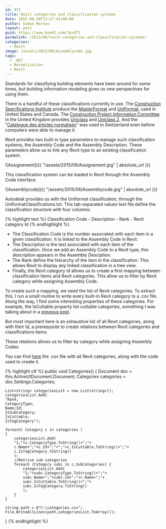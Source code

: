 ```yaml
---
id: 871
title: Revit categories and classification systems
date: 2015-06-20T13:27:42+00:00
author: Simon Moreau
layout: post
guid: https://www.bim42.com/?p=871
permalink: /2015/06/revit-categories-and-classification-systems/
categories:
  - Revit
image: /assets/2015/06/Assemblycode.jpg
tags:
  - .NET
  - Normalization
  - Revit
---
```

Standards for classifying building elements have been around for some times, but building information modeling gives us new perspectives for using them.

There is a handful of these classifications currently in use. The [Construction Specifications Institute](http://www.csinet.org/) produce the [MasterFormat](https://en.wikipedia.org/wiki/MasterFormat) and [UniFormat](https://en.wikipedia.org/wiki/Uniformat), used in United States and Canada. The [Construction Project Information Committee](http://www.cpic.org.uk/) in the United Kingdom provides [Uniclass](https://en.wikipedia.org/wiki/Uniclass) and [Uniclass 2](https://en.wikipedia.org/wiki/Uniclass). And the "[Catalogue des articles normalisés](http://www.crb.ch/crbOnline/fr/CRB-Standards/Normpositionen/Katalog.html)" was used in Switzerland even before computers were able to manage it.

Revit provides two built-in type parameters to manage such classification systems, the Assembly Code and the Assembly Description. These parameters allow us to link any Revit type to an existing classification system.

![Assignement]({{ "/assets/2015/06/Assignement.jpg" | absolute_url }})

This classification system can be loaded in Revit through the Assembly Code interface.

![Assemblycode]({{ "/assets/2015/06/Assemblycode.jpg" | absolute_url }})

Autodesk provides us with the Uniformat classification, through the UniformatClassifications.txt. This tab-separated values text file define the classification structure with four columns:

{% highlight text %}
Classification Code - Description - Rank - Revit category Id
{% endhighlight %}

* The Classification Code is the number associated with each item in a given classification. It is linked to the Assembly Code in Revit.
* The Description is the text associated with each item of the classification. Once we add an Assembly Code to a Revit type, this description appears in the Assembly Desciption.
* The Rank define the hierarchy of the item in the classification. This allows Revit to display any linked classification in a tree view.
* Finally, the Revit category Id allows us to create a first mapping between classification items and Revit categories. This allow us to filter by Revit category while assigning Assembly Code.

To create such a mapping, we need the list of Revit categories. To extract this, I run a small routine to write every built-in Revit category to a .csv file. Along the way, I find some interesting properties of these categories. For example, the IsCuttable property list cuttable categories, something I was talking about in a [previous post](https://www.bim42.com/2014/06/understanding-view-range/).

But most important here is an exhaustive list of all Revit categories, along with their Id, a prerequisite to create relations between Revit categories and classifications items.

These relations allows us to filter by category while assigning Assembly Codes.

You can find [here](https://www.bim42.com/wp-content/uploads/2015/06/categories.csv) the .csv file with all Revit categories, along with the code used to create it.

{% highlight c# %}
public void Categories()
{
	Document doc = this.ActiveUIDocument.Document;
	Categories categories = doc.Settings.Categories;
	
	List<string> categoriesList = new List<string>();
	categoriesList.Add(
	"Rank;
	CategoryType;
	Name;Id;
	IsSubCategory;
	IsCuttable;
	IsTagCategory");
	
	foreach( Category c in categories )
	{
		categoriesList.Add(
		"1;"+c.CategoryType.ToString()+";"+
		c.Name+";"+c.Id+";"+";"+c.IsCuttable.ToString()+";"+
		c.IsTagCategory.ToString()
		);
		//Retrive sub categories
		foreach (Category subc in c.SubCategories) {
			categoriesList.Add(
			"2;"+subc.CategoryType.ToString()+";"+
			subc.Name+";"+subc.Id+";"+c.Name+";"+
			subc.IsCuttable.ToString()+";"+
			subc.IsTagCategory.ToString()
			);
		}
	}
	
	string path = @"C:\categories.csv";
	File.WriteAllLines(path,categoriesList.ToArray());
}
{% endhighlight %}